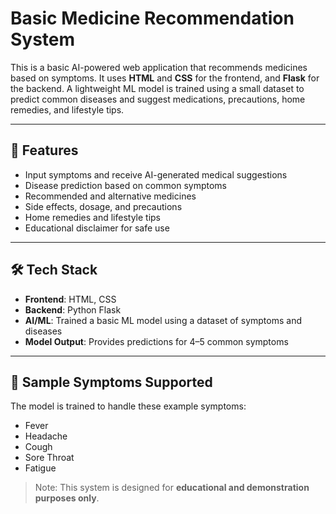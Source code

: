 # Basic Medicine Recommendation System

This is a basic AI-powered web application that recommends medicines based on symptoms. It uses **HTML** and **CSS** for the frontend, and **Flask** for the backend. A lightweight ML model is trained using a small dataset to predict common diseases and suggest medications, precautions, home remedies, and lifestyle tips.

---

## 🚀 Features

- Input symptoms and receive AI-generated medical suggestions
- Disease prediction based on common symptoms
- Recommended and alternative medicines
- Side effects, dosage, and precautions
- Home remedies and lifestyle tips
- Educational disclaimer for safe use

---

## 🛠️ Tech Stack

- **Frontend**: HTML, CSS
- **Backend**: Python Flask
- **AI/ML**: Trained a basic ML model using a dataset of symptoms and diseases
- **Model Output**: Provides predictions for 4–5 common symptoms

---

## 🧠 Sample Symptoms Supported

The model is trained to handle these example symptoms:

- Fever
- Headache
- Cough
- Sore Throat
- Fatigue

> Note: This system is designed for **educational and demonstration purposes only**.


